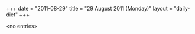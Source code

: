 +++
date = "2011-08-29"
title = "29 August 2011 (Monday)"
layout = "daily-diet"
+++


\<no entries\>
